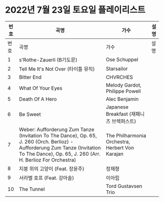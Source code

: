 # 2022년 7월 23일 토요일 플레이리스트

| 번호 | 곡명 | 가수 | 설명 |
|------|------|------|------|
| 번호 | 곡명 | 가수 | 설명 |
| 1 | s'Rothe-Zauerli (B기도문) | Ose Schuppel |  |
| 2 | Tell Me It's Not Over (타이틀 뮤직) | Starsailor |  |
| 3 | Bitter End | CHVRCHES |  |
| 4 | What Of Your Eyes | Melody Gardot, Philippe Powell |  |
| 5 | Death Of A Hero | Alec Benjamin |  |
| 6 | Be Sweet | Japanese Breakfast (재패니즈 브렉퍼스트) |  |
| 7 | Weber: Aufforderung Zum Tanze (Invitation To The Dance), Op. 65, J. 260 (Orch. Berlioz) - Aufforderung Zum Tanze (Invitation To The Dance), Op. 65, J. 260 (Arr. H. Berlioz For Orchestra) | The Philharmonia Orchestra, Herbert Von Karajan |  |
| 8 | 지붕 위의 고양이 (Feat. 장윤주) | 정재형 |  |
| 9 | 서라벌 호프 (Feat. 강아솔) | 이아립 |  |
| 10 | The Tunnel | Tord Gustavsen Trio |  |
